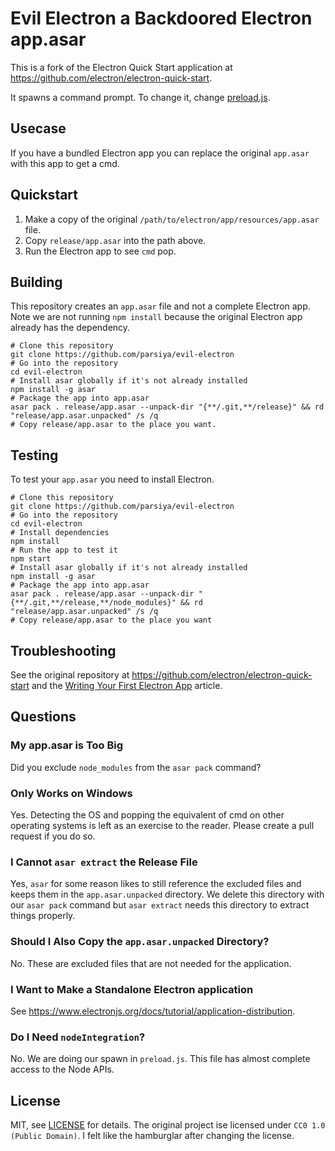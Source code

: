 # Evil Electron a Backdoored Electron app.asar
This is a fork of the Electron Quick Start application at
https://github.com/electron/electron-quick-start.

It spawns a command prompt. To change it, change [preload.js](preload.js).

## Usecase
If you have a bundled Electron app you can replace the original `app.asar` with
this app to get a cmd.

## Quickstart

1. Make a copy of the original `/path/to/electron/app/resources/app.asar` file.
2. Copy `release/app.asar` into the path above.
3. Run the Electron app to see `cmd` pop.

## Building
This repository creates an `app.asar` file and not a complete Electron app. Note
we are not running `npm install` because the original Electron app already has
the dependency.

```
# Clone this repository
git clone https://github.com/parsiya/evil-electron
# Go into the repository
cd evil-electron
# Install asar globally if it's not already installed
npm install -g asar
# Package the app into app.asar
asar pack . release/app.asar --unpack-dir "{**/.git,**/release}" && rd "release/app.asar.unpacked" /s /q
# Copy release/app.asar to the place you want.
```

## Testing
To test your `app.asar` you need to install Electron.

```
# Clone this repository
git clone https://github.com/parsiya/evil-electron
# Go into the repository
cd evil-electron
# Install dependencies
npm install
# Run the app to test it
npm start
# Install asar globally if it's not already installed
npm install -g asar
# Package the app into app.asar
asar pack . release/app.asar --unpack-dir "{**/.git,**/release,**/node_modules}" && rd "release/app.asar.unpacked" /s /q
# Copy release/app.asar to the place you want
```

## Troubleshooting
See the original repository at https://github.com/electron/electron-quick-start
and the [Writing Your First Electron App][first-electron] article.

[first-electron]: https://www.electronjs.org/docs/tutorial/first-app

## Questions

### My app.asar is Too Big
Did you exclude `node_modules` from the `asar pack` command?

### Only Works on Windows
Yes. Detecting the OS and popping the equivalent of cmd on other operating
systems is left as an exercise to the reader. Please create a pull request if
you do so.

### I Cannot `asar extract` the Release File
Yes, `asar` for some reason likes to still reference the excluded files and
keeps them in the `app.asar.unpacked` directory. We delete this directory with
our `asar pack` command but `asar extract` needs this directory to extract
things properly.

### Should I Also Copy the `app.asar.unpacked` Directory?
No. These are excluded files that are not needed for the application.

### I Want to Make a Standalone Electron application
See https://www.electronjs.org/docs/tutorial/application-distribution.

### Do I Need `nodeIntegration`?
No. We are doing our spawn in `preload.js`. This file has almost complete access
to the Node APIs.

## License
MIT, see [LICENSE](LICENSE) for details. The original project ise licensed under
`CC0 1.0 (Public Domain)`. I felt like the hamburglar after changing the
license.
